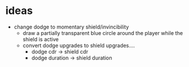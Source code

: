 # ideas

- change dodge to momentary shield/invincibility
  - draw a partially transparent blue circle around the player while the shield
    is active
  - convert dodge upgrades to shield upgrades....
    - dodge cdr -> shield cdr
    - dodge duration -> shield duration
